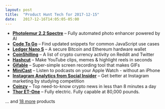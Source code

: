```yaml
---
layout: post
title:  "Product Hunt Tech for 2017-12-15"
date:   2017-12-16T14:05:05-05:00
---
```


* **[Photolemur 2.2 Spectre](https://www.producthunt.com/posts/photolemur-2-2-spectre?utm_campaign=producthunt-api&utm_medium=api&utm_source=Application%3A+Daily+Digest+RSS+%28ID%3A+3202%29)** – Fully automated photo enhancer powered by AI
* **[Code To Go](https://www.producthunt.com/posts/code-to-go?utm_campaign=producthunt-api&utm_medium=api&utm_source=Application%3A+Daily+Digest+RSS+%28ID%3A+3202%29)** – Find updated snippets for common JavaScript use cases
* **[Ledger Nano S](https://www.producthunt.com/posts/ledger-nano-s?utm_campaign=producthunt-api&utm_medium=api&utm_source=Application%3A+Daily+Digest+RSS+%28ID%3A+3202%29)** – A secure Bitcoin and Ethereum hardware wallet
* **[CoinShilling](https://www.producthunt.com/posts/coinshilling?utm_campaign=producthunt-api&utm_medium=api&utm_source=Application%3A+Daily+Digest+RSS+%28ID%3A+3202%29)** – A list of crypto currency activity on Reddit and Twitter
* **[Hashcut](https://www.producthunt.com/posts/hashcut?utm_campaign=producthunt-api&utm_medium=api&utm_source=Application%3A+Daily+Digest+RSS+%28ID%3A+3202%29)** – Make YouTube clips, memes & highlight reels in seconds
* **[Gifable](https://www.producthunt.com/posts/gifable?utm_campaign=producthunt-api&utm_medium=api&utm_source=Application%3A+Daily+Digest+RSS+%28ID%3A+3202%29)** – Super-simple screen recording tool that makes GIFs
* **[MiniCast](https://www.producthunt.com/posts/minicast-2?utm_campaign=producthunt-api&utm_medium=api&utm_source=Application%3A+Daily+Digest+RSS+%28ID%3A+3202%29)** – Listen to podcasts on your Apple Watch - without an iPhone
* **[Instagram Analytics from Social Insider](https://www.producthunt.com/posts/instagram-analytics-from-social-insider?utm_campaign=producthunt-api&utm_medium=api&utm_source=Application%3A+Daily+Digest+RSS+%28ID%3A+3202%29)** – Get better at Instagram marketing by studying competition
* **[Coinzy](https://www.producthunt.com/posts/coinzy?utm_campaign=producthunt-api&utm_medium=api&utm_source=Application%3A+Daily+Digest+RSS+%28ID%3A+3202%29)** – Top need-to-know crypto news in less than 8 minutes a day
* **[Thor ET-One](https://www.producthunt.com/posts/thor-et-one?utm_campaign=producthunt-api&utm_medium=api&utm_source=Application%3A+Daily+Digest+RSS+%28ID%3A+3202%29)** – Fully electric.  Fully capable at 80,000 pounds.

… and [18 more](https://www.producthunt.com/tech) products